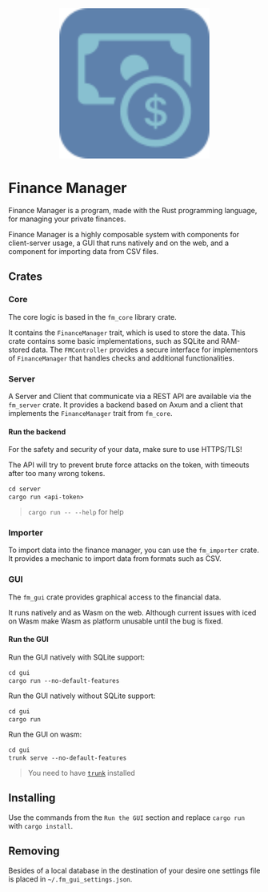 <div align="center">
    <img src="FM_Logo.svg" width="300px" />
</div>

# Finance Manager

Finance Manager is a program, made with the Rust programming language, for managing your private finances.

Finance Manager is a highly composable system with components for client-server usage, a GUI that runs natively and on the web, and a component for importing data from CSV files.

## Crates
### Core
The core logic is based in the `fm_core` library crate.

It contains the `FinanceManager` trait, which is used to store the data. This crate contains some basic implementations, such as SQLite and RAM-stored data.
The `FMController` provides a secure interface for implementors of `FinanceManager` that handles checks and additional functionalities.

### Server
A Server and Client that communicate via a REST API are available via the `fm_server` crate. 
It provides a backend based on Axum and a client that implements the `FinanceManager` trait from `fm_core`.

#### Run the backend
For the safety and security of your data, make sure to use HTTPS/TLS!

The API will try to prevent brute force attacks on the token, with timeouts after too many wrong tokens.

```
cd server
cargo run <api-token>
```
> `cargo run -- --help` for help

### Importer
To import data into the finance manager, you can use the `fm_importer` crate. It provides a mechanic to import data from formats such as CSV.

### GUI
The `fm_gui` crate provides graphical access to the financial data.

It runs natively and as Wasm on the web. Although current issues with iced on Wasm make Wasm as platform unusable until the bug is fixed. 

#### Run the GUI
Run the GUI natively with SQLite support:
```
cd gui
cargo run --no-default-features
```

Run the GUI natively without SQLite support:
```
cd gui
cargo run
```

Run the GUI on wasm:
```
cd gui
trunk serve --no-default-features
```
> You need to have [`trunk`](https://trunkrs.dev/) installed

## Installing
Use the commands from the `Run the GUI` section and replace `cargo run` with `cargo install`.

## Removing
Besides of a local database in the destination of your desire one settings file is placed in `~/.fm_gui_settings.json`.
